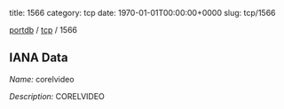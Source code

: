 title: 1566
category: tcp
date: 1970-01-01T00:00:00+0000
slug: tcp/1566

[portdb](/) / [tcp](/category/tcp.html) / 1566


## IANA Data

_Name:_ corelvideo

_Description:_ CORELVIDEO

